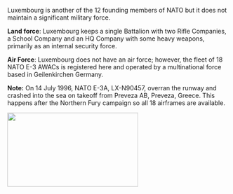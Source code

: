 Luxembourg is another of the 12 founding members of NATO but it does not
maintain a significant military force.

**Land force**: Luxembourg keeps a single Battalion with two Rifle
Companies, a School Company and an HQ Company with some heavy weapons,
primarily as an internal security force.

**Air Force**: Luxembourg does not have an air force; however, the fleet
of 18 NATO E-3 AWACs is registered here and operated by a multinational
force based in Geilenkirchen Germany.

**Note:** On 14 July 1996, NATO E-3A, LX-N90457, overran the runway and
crashed into the sea on takeoff from Preveza AB, Preveza, Greece. This
happens after the Northern Fury campaign so all 18 airframes are
available.

<img src="/assets\images\nato\lx\media\image1.png" style="width:3.10417in;height:1.76042in" />
